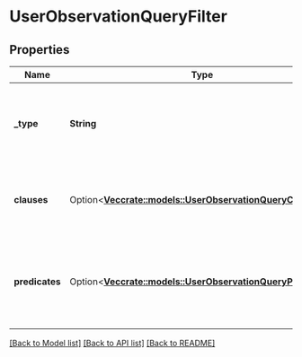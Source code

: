 # UserObservationQueryFilter

## Properties

Name | Type | Description | Notes
------------ | ------------- | ------------- | -------------
**_type** | **String** | Boolean operation to apply to the provided predicates and clauses | 
**clauses** | Option<[**Vec<crate::models::UserObservationQueryClause>**](UserObservationQueryClause.md)> | Boolean 'and/or' logic with up to two-levels of nesting | [optional]
**predicates** | Option<[**Vec<crate::models::UserObservationQueryPredicate>**](UserObservationQueryPredicate.md)> | Like a three-word sentence: (attribute-name) (operator) (target-value). | [optional]

[[Back to Model list]](../README.md#documentation-for-models) [[Back to API list]](../README.md#documentation-for-api-endpoints) [[Back to README]](../README.md)


